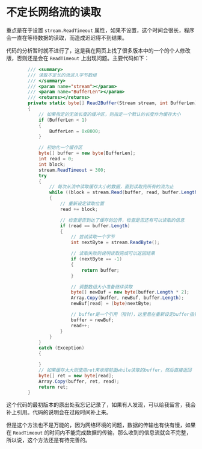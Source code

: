 # 不定长网络流的读取

重点是在于设置 ``stream.ReadTimeout`` 属性，如果不设置，这个时间会很长，程序会一直在等待数据的读取，而造成迟迟得不到结果。

代码的分析暂时就不进行了，这是我在网页上找了很多版本中的一个的个人修改版，否则还是会在 ``ReadTimeout`` 上出现问题。主要代码如下：

``` csharp
        /// <summary>
        /// 读取不定长的流进入字节数组
        /// </summary>
        /// <param name="stream"></param>
        /// <param name="BufferLen"></param>
        /// <returns></returns>
        private static byte[] Read2Buffer(Stream stream, int BufferLen)
        {
            // 如果指定的无效长度的缓冲区，则指定一个默认的长度作为缓存大小
            if (BufferLen < 1)
            {
                BufferLen = 0x8000;
            }

            // 初始化一个缓存区
            byte[] buffer = new byte[BufferLen];
            int read = 0;
            int block;
            stream.ReadTimeout = 300;
            try
            {
                // 每次从流中读取缓存大小的数据，直到读取完所有的流为止
                while ((block = stream.Read(buffer, read, buffer.Length - read)) > 0)
                {
                    // 重新设定读取位置
                    read += block;

                    // 检查是否到达了缓存的边界，检查是否还有可以读取的信息
                    if (read == buffer.Length)
                    {
                        // 尝试读取一个字节
                        int nextByte = stream.ReadByte();

                        // 读取失败则说明读取完成可以返回结果
                        if (nextByte == -1)
                        {
                            return buffer;
                        }

                        // 调整数组大小准备继续读取
                        byte[] newBuf = new byte[buffer.Length * 2];
                        Array.Copy(buffer, newBuf, buffer.Length);
                        newBuf[read] = (byte)nextByte;

                        // buffer是一个引用（指针），这里意在重新设定buffer指针指向一个更大的内存
                        buffer = newBuf;
                        read++;
                    }
                }
            }
            catch (Exception)
            {

            }
            // 如果缓存太大则使用ret来收缩前面while读取的buffer，然后直接返回
            byte[] ret = new byte[read];
            Array.Copy(buffer, ret, read);
            return ret;
        }
```

这个代码的最初版本的原出处我忘记记录了，如果有人发现，可以给我留言，我会补上引用。代码的说明会在过段时间补上来。

但是这个方法也不是万能的，因为网络环境的问题，数据的传输也有快有慢，如果在 ``ReadTimeout`` 的时间内不能完成数据的传输，那么收到的信息流就会不完整，所以说，这个方法还是有待完善的。

